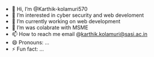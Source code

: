 - 👋 Hi, I’m @Karthik-kolamuri570
- 👀 I’m interested in cyber security and web develoment
- 🌱 I’m currently working on web development
- 💞️ I’m was colabrate with MSME
- 📫 How to reach me email @karthik.kolamuri@sasi.ac.in
- 😄 Pronouns: ...
- ⚡ Fun fact: ...

<!---
Karthik-kolamuri570/Karthik-kolamuri570 is a ✨ special ✨ repository because its `README.md` (this file) appears on your GitHub profile.
You can click the Preview link to take a look at your changes.
--->
